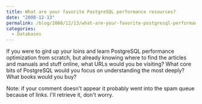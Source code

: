 ```yaml
---
title: What are your favorite PostgreSQL performance resources?
date: "2008-12-13"
permalink: /blog/2008/12/13/what-are-your-favorite-postgresql-performance-resources/
categories:
  - Databases
---
```

If you were to gird up your loins and learn PostgreSQL performance optimization from scratch, but already knowing where to find the articles and manuals and stuff online, what URLs would you be visiting? What core bits of PostgreSQL would you focus on understanding the most deeply? What books would you buy?

Note: if your comment doesn't appear it probably went into the spam queue because of links. I'll retrieve it, don't worry.
